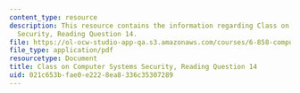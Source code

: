 ```yaml
---
content_type: resource
description: This resource contains the information regarding Class on Computer Systems
  Security, Reading Question 14.
file: https://ol-ocw-studio-app-qa.s3.amazonaws.com/courses/6-858-computer-systems-security-fall-2014/021c653bfae0e2228ea8336c35307289_MIT6_858F14_Reading14.pdf
file_type: application/pdf
resourcetype: Document
title: Class on Computer Systems Security, Reading Question 14
uid: 021c653b-fae0-e222-8ea8-336c35307289
---
```

